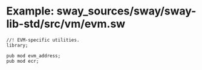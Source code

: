 # Example: sway_sources/sway/sway-lib-std/src/vm/evm.sw

```sway
//! EVM-specific utilities.
library;

pub mod evm_address;
pub mod ecr;

```

